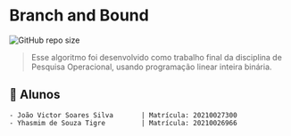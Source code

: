 # Branch and Bound

![GitHub repo size](https://img.shields.io/github/repo-size/YhasmimTigre/Branch-and-Bound)

> Esse algoritmo foi desenvolvido como trabalho final da disciplina de Pesquisa Operacional, usando programação linear inteira binária.

## 🤝 Alunos

    - João Victor Soares Silva       | Matrícula: 20210027300 
    - Yhasmim de Souza Tigre         | Matrícula: 20210026966
